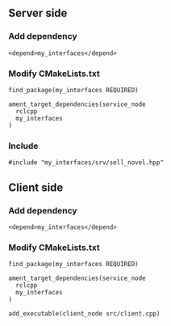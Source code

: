 
## Server side
### Add dependency
```
<depend>my_interfaces</depend>
```

### Modify CMakeLists.txt
```
find_package(my_interfaces REQUIRED)

ament_target_dependencies(service_node 
  rclcpp 
  my_interfaces
)
```

### Include
```
#include "my_interfaces/srv/sell_novel.hpp"
```


## Client side
### Add dependency
```
<depend>my_interfaces</depend>
```

### Modify CMakeLists.txt
```
find_package(my_interfaces REQUIRED)

ament_target_dependencies(service_node 
  rclcpp 
  my_interfaces
)

add_executable(client_node src/client.cpp)
```